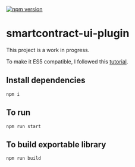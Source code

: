 [![npm version](https://badge.fury.io/js/@yvesbou%2Fsmartcontract-ui-plugin.svg)](https://badge.fury.io/js/@yvesbou%2Fsmartcontract-ui-plugin)
# smartcontract-ui-plugin

This project is a work in progress.

To make it ES5 compatible, I followed this [tutorial](https://whitep4nth3r.com/blog/how-to-build-test-and-release-node-module-es6/).


## Install dependencies

```
npm i
```

## To run

```
npm run start
```

## To build exportable library

```
npm run build
```